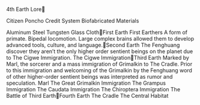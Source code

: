 4th Earth Lore



Citizen Poncho
Credit System
Biofabricated Materials

Aluminum 
Steel
Tungsten
Glass
ClothFirst Earth
First Earthers
A form of primate. Bipedal locomotion. Large complex brains allowed them to develop advanced tools, culture, and language.Second Earth
The Fenghuang discover they aren’t the only higher order sentient beings on the planet due to The Cigwe Immigration.
The Cigwe ImmigrationThird Earth
Marked by Marl, the sorcerer and a mass immigration of Grimalkin to The Cradle. Prior to this immigration and welcoming of the Grimalkin by the Fenghuang word of other higher-order sentient beings was interpreted as rumor and speculation.
Marl
The Great Grimalkin Immigration
The Grampus Immigration
The Caudata Immigration
The Chiroptera Immigration
The Battle of Third EarthFourth Earth
The Cradle
The Central Habitat